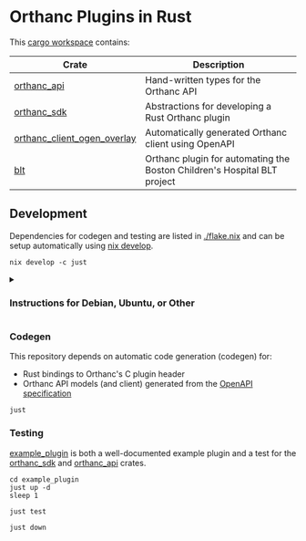 # Orthanc Plugins in Rust

This [cargo workspace](https://doc.rust-lang.org/cargo/reference/workspaces.html) contains:

| Crate                            | Description                                                              |
|----------------------------------|--------------------------------------------------------------------------|
| [orthanc_api](./orthanc_api)     | Hand-written types for the Orthanc API                                   |
| [orthanc_sdk](./orthanc_sdk)     | Abstractions for developing a Rust Orthanc plugin                        |
| [orthanc_client_ogen_overlay][1] | Automatically generated Orthanc client using OpenAPI                     |
| [blt](./blt)                     | Orthanc plugin for automating the Boston Children's Hospital BLT project |

[1]: ./orthanc_client_ogen_overlay

## Development

Dependencies for codegen and testing are listed in [./flake.nix](flake.nix) and can be setup automatically
using [nix develop](https://nix.dev/manual/nix/2.30/command-ref/new-cli/nix3-develop.html).

```shell
nix develop -c just
```

<details>
<summary>

### Instructions for Debian, Ubuntu, or Other

</summary>

> [!WARNING]
> I use Nix myself, so these instructions are untested.

If you don't want to use [Nix](https://nixos.org), install the packages specified
in the `outputs.devShell.buildInputs` section of `flake.nix` manually.

On Ubuntu or Debian, some basic dependencies can be installed using `apt`:

```shell
sudo apt update
sudo apt install just fd-find xh podman-compose
```

You will also need these, which are trickier to install:

- Rust: https://rustup.rs
- Bindgen: https://rust-lang.github.io/rust-bindgen/command-line-usage.html
- OpenAPI Generator: https://openapi-generator.tech/docs/installation
- Podman: https://podman.io/docs/installation

</details>

### Codegen

This repository depends on automatic code generation (codegen) for:

- Rust bindings to Orthanc's C plugin header
- Orthanc API models (and client) generated from the [OpenAPI specification](https://orthanc.uclouvain.be/api/)

```shell
just
```

### Testing

[example_plugin](/example_plugin) is both a well-documented example plugin and
a test for the [orthanc_sdk](./orthan_sdk) and [orthanc_api](orthanc_api) crates.

```shell
cd example_plugin
just up -d
sleep 1

just test

just down
```
